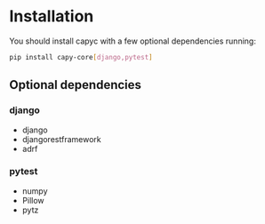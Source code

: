 # Installation

You should install capyc with a few optional dependencies running:

```bash
pip install capy-core[django,pytest]
```

## Optional dependencies

### django

- django
- djangorestframework
- adrf

### pytest

- numpy
- Pillow
- pytz